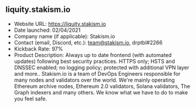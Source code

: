 ## liquity.stakism.io
- Website URL: https://liquity.stakism.io
- Date launched: 02/04/2021
- Company name (if applicable): Stakism.io 
- Contact (email, Discord, etc.): team@stakism.io, drptbl#2266
- Kickback Rate: 97%
- Product Description: Always up to date frontend (with automated updates) following best security practices. HTTPS only; HSTS and DNSSEC enabled; no logging policy; protected with additional VPN layer and more.. Stakism.io is a team of DevOps Engineers responsible for many nodes and validators over the world. We're mainly operating Ethereum archive nodes, Ethereum 2.0 validators, Solana validators, The Graph indexers and many others. We know what we have to do to make you feel safe.
